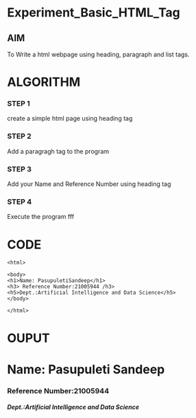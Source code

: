 # Experiment_Basic_HTML_Tag

## AIM
To Write a html webpage using heading, paragraph and list tags.

# ALGORITHM
### STEP 1
create a simple html page using heading tag
### STEP 2
Add a paragragh tag to the program
### STEP 3
Add your Name and Reference Number using heading tag
### STEP 4
Execute the program fff

# CODE
~~~<!DOCTYPE html>
<html>

<body>
<h1>Name: PasupuletiSandeep</h1>
<h3> Reference Number:21005944 /h3>
<h5>Dept.:Artificial Intelligence and Data Science</h5>
</body>

</html>
~~~
# OUPUT
<html>
<body>
<h1>Name: Pasupuleti Sandeep</h1>
<h3>Reference Number:21005944</h3>
<h5>Dept.:Artificial Intelligence and Data Science</h5>
</body>
</html>
